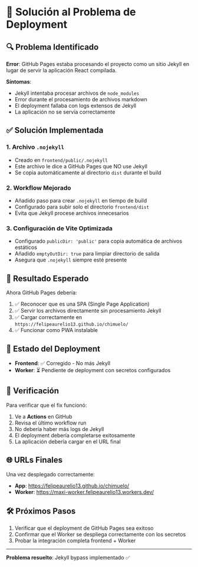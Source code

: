 # 🚀 Solución al Problema de Deployment

## 🔍 Problema Identificado

**Error**: GitHub Pages estaba procesando el proyecto como un sitio Jekyll en lugar de servir la aplicación React compilada.

**Síntomas**:
- Jekyll intentaba procesar archivos de `node_modules`
- Error durante el procesamiento de archivos markdown
- El deployment fallaba con logs extensos de Jekyll
- La aplicación no se servía correctamente

## ✅ Solución Implementada

### 1. **Archivo `.nojekyll`**
- Creado en `frontend/public/.nojekyll`
- Este archivo le dice a GitHub Pages que NO use Jekyll
- Se copia automáticamente al directorio `dist` durante el build

### 2. **Workflow Mejorado**
- Añadido paso para crear `.nojekyll` en tiempo de build
- Configurado para subir solo el directorio `frontend/dist`
- Evita que Jekyll procese archivos innecesarios

### 3. **Configuración de Vite Optimizada**
- Configurado `publicDir: 'public'` para copia automática de archivos estáticos
- Añadido `emptyOutDir: true` para limpiar directorio de salida
- Asegura que `.nojekyll` siempre esté presente

## 🎯 Resultado Esperado

Ahora GitHub Pages debería:
1. ✅ Reconocer que es una SPA (Single Page Application)
2. ✅ Servir los archivos directamente sin procesamiento Jekyll
3. ✅ Cargar correctamente en `https://felipeaurelio13.github.io/chimuelo/`
4. ✅ Funcionar como PWA instalable

## 🔄 Estado del Deployment

- **Frontend**: ✅ Corregido - No más Jekyll
- **Worker**: ⏳ Pendiente de deployment con secretos configurados

## 📝 Verificación

Para verificar que el fix funcionó:

1. Ve a **Actions** en GitHub
2. Revisa el último workflow run
3. No debería haber más logs de Jekyll
4. El deployment debería completarse exitosamente
5. La aplicación debería cargar en el URL final

## 🌐 URLs Finales

Una vez desplegado correctamente:
- **App**: https://felipeaurelio13.github.io/chimuelo/
- **Worker**: https://maxi-worker.felipeaurelio13.workers.dev/

## 🛠️ Próximos Pasos

1. Verificar que el deployment de GitHub Pages sea exitoso
2. Confirmar que el Worker se despliega correctamente con los secretos
3. Probar la integración completa frontend + Worker

---

**Problema resuelto**: Jekyll bypass implementado ✅